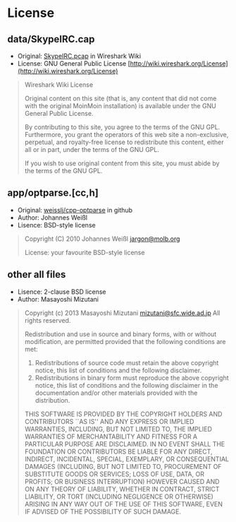 # License

## data/SkypeIRC.cap

- Original: [SkypeIRC.pcap](http://wiki.wireshark.org/SampleCaptures?action=AttachFile&do=get&target=SkypeIRC.cap) in Wireshark Wiki
- License: GNU General Public License [http://wiki.wireshark.org/License](http://wiki.wireshark.org/License)

> Wireshark Wiki License
> 
> Original content on this site (that is, any content that did not come with the original MoinMoin installation) is available under the GNU General Public License.
> 
> By contributing to this site, you agree to the terms of the GNU GPL. Furthermore, you grant the operators of this web site a non-exclusive, perpetual, and royalty-free license to redistribute this content, either all or in part, under the terms of the GNU GPL.
> 
> If you wish to use original content from this site, you must abide by the terms of the GNU GPL.

## app/optparse.\[cc,h\]

- Original: [weisslj/cpp-optparse](https://github.com/weisslj/cpp-optparse) in github
- Author: Johannes Weißl
- Lisence: BSD-style license

> Copyright (C) 2010 Johannes Weißl <jargon@molb.org>
>
> License: your favourite BSD-style license

## other all files

- Lisence: 2-clause BSD license
- Author: Masayoshi Mizutani

> Copyright (c) 2013 Masayoshi Mizutani <mizutani@sfc.wide.ad.jp>
> All rights reserved.
>
> Redistribution and use in source and binary forms, with or without
> modification, are permitted provided that the following conditions
> are met:
> 1. Redistributions of source code must retain the above copyright
>    notice, this list of conditions and the following disclaimer.
> 2. Redistributions in binary form must reproduce the above copyright
>    notice, this list of conditions and the following disclaimer in the
>    documentation and/or other materials provided with the distribution.
>
> THIS SOFTWARE IS PROVIDED BY THE COPYRIGHT HOLDERS AND CONTRIBUTORS
> ``AS IS'' AND ANY EXPRESS OR IMPLIED WARRANTIES, INCLUDING, BUT NOT LIMITED
> TO, THE IMPLIED WARRANTIES OF MERCHANTABILITY AND FITNESS FOR A PARTICULAR
> PURPOSE ARE DISCLAIMED.  IN NO EVENT SHALL THE FOUNDATION OR CONTRIBUTORS
> BE LIABLE FOR ANY DIRECT, INDIRECT, INCIDENTAL, SPECIAL, EXEMPLARY, OR
> CONSEQUENTIAL DAMAGES (INCLUDING, BUT NOT LIMITED TO, PROCUREMENT OF
> SUBSTITUTE GOODS OR SERVICES; LOSS OF USE, DATA, OR PROFITS; OR BUSINESS
> INTERRUPTION) HOWEVER CAUSED AND ON ANY THEORY OF LIABILITY, WHETHER IN
> CONTRACT, STRICT LIABILITY, OR TORT (INCLUDING NEGLIGENCE OR OTHERWISE)
> ARISING IN ANY WAY OUT OF THE USE OF THIS SOFTWARE, EVEN IF ADVISED OF THE
> POSSIBILITY OF SUCH DAMAGE.

